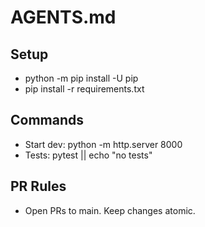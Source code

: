 # AGENTS.md
## Setup
- python -m pip install -U pip
- pip install -r requirements.txt
## Commands
- Start dev: python -m http.server 8000
- Tests: pytest || echo "no tests"
## PR Rules
- Open PRs to main. Keep changes atomic.
